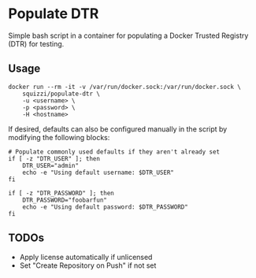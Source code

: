 # Populate DTR
Simple bash script in a container for populating a Docker Trusted Registry (DTR) for testing.

## Usage
~~~
docker run --rm -it -v /var/run/docker.sock:/var/run/docker.sock \
    squizzi/populate-dtr \
    -u <username> \
    -p <password> \
    -H <hostname>
~~~

If desired, defaults can also be configured manually in the script by modifying 
the following blocks:

```
# Populate commonly used defaults if they aren't already set
if [ -z "DTR_USER" ]; then
    DTR_USER="admin"
    echo -e "Using default username: $DTR_USER"
fi

if [ -z "DTR_PASSWORD" ]; then
    DTR_PASSWORD="foobarfun"
    echo -e "Using default password: $DTR_PASSWORD"
fi
```

## TODOs
* Apply license automatically if unlicensed
* Set "Create Repository on Push" if not set
